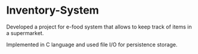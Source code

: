 # Inventory-System
Developed a project for e-food system that allows to keep track of items in a supermarket.

Implemented in C language and used file I/O for persistence storage.
